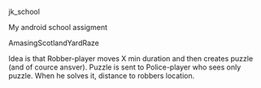jk_school

My android school assigment

AmasingScotlandYardRaze

Idea is that Robber-player moves X min duration and then creates puzzle (and of cource ansver). 
Puzzle is sent to Police-player who sees only puzzle. When he solves it, distance to robbers location. 

